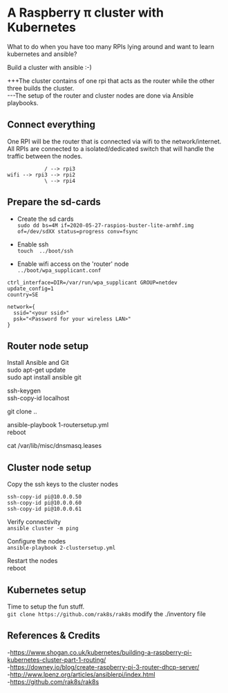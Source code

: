 # A Raspberry π cluster with Kubernetes
What to do when you have too many RPIs lying around and want to learn kubernetes and ansible?  
  
Build a cluster with ansible :-)

+++The cluster contains of one rpi that acts as the router while the other three builds the cluster.  
---The setup of the router and cluster nodes are done via Ansible playbooks.  


## Connect everything
One RPI will be the router that is connected via wifi to the network/internet.   
All RPIs are connected to a isolated/dedicated switch that will handle the traffic between the nodes.    
```
            / --> rpi3
wifi --> rpi3 --> rpi2
            \ --> rpi4
```


## Prepare the sd-cards
- Create the sd cards  
``` sudo dd bs=4M if=2020-05-27-raspios-buster-lite-armhf.img of=/dev/sdXX status=progress conv=fsync ```

- Enable ssh  
``` touch  ../boot/ssh ```
   
- Enable wifi access on the 'router' node  
``` ../boot/wpa_supplicant.conf ```  

```
ctrl_interface=DIR=/var/run/wpa_supplicant GROUP=netdev
update_config=1
country=SE

network={
  ssid="<your ssid>"
  psk="<Password for your wireless LAN>"
}
```
   
## Router node setup

Install Ansible and Git   
sudo apt-get update  
sudo apt install ansible git 

ssh-keygen  
ssh-copy-id localhost  

git clone .. 

ansible-playbook 1-routersetup.yml  
reboot  

cat /var/lib/misc/dnsmasq.leases  

## Cluster node setup

Copy the ssh keys to the cluster nodes  
```
ssh-copy-id pi@10.0.0.50
ssh-copy-id pi@10.0.0.60
ssh-copy-id pi@10.0.0.61
```  
Verify connectivity  
```ansible cluster -m ping```

Configure the nodes  
```ansible-playbook 2-clustersetup.yml``` 

Restart the nodes  
reboot  

## Kubernetes setup
Time to setup the fun stuff.  
```git clone https://github.com/rak8s/rak8s```
modify the ./inventory file  


## References & Credits
-https://www.shogan.co.uk/kubernetes/building-a-raspberry-pi-kubernetes-cluster-part-1-routing/  
-https://downey.io/blog/create-raspberry-pi-3-router-dhcp-server/  
-http://www.lpenz.org/articles/ansiblerpi/index.html  
-https://github.com/rak8s/rak8s  
